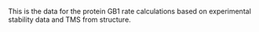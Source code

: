 This is the data for the protein GB1 rate calculations based on experimental stability data and TMS from structure.
